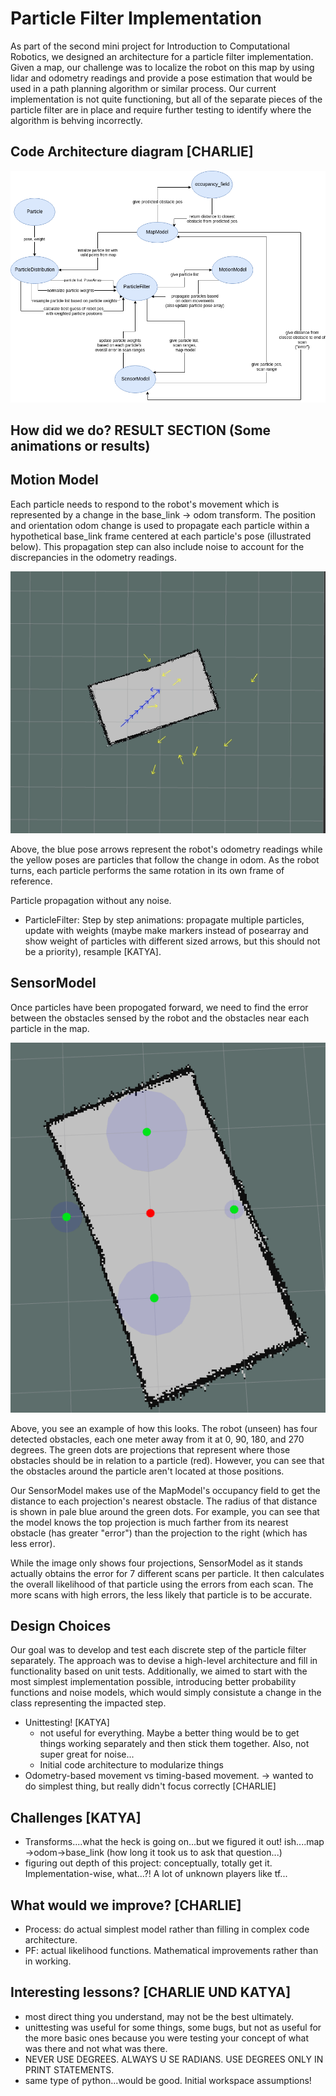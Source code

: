 # Particle Filter Implementation
As part of the second mini project for Introduction to Computational Robotics, we designed an architecture for a particle filter implementation. Given a map, our challenge was to localize the robot on this map by using lidar and odometry readings and provide a pose estimation that would be used in a path planning algorithm or similar process. Our current implementation is not quite functioning, but all of the separate pieces of the particle filter are in place and require further testing to identify where the algorithm is behving incorrectly.

## Code Architecture diagram [CHARLIE]

![Alt Text](https://github.com/ksoltan/robot_localization/blob/master/robot_localizer/videos/particlefilter_codearchitecture.png)

## How did we do? RESULT SECTION (Some animations or results)

## Motion Model
Each particle needs to respond to the robot's movement which is represented by a change in the base_link -> odom transform. The position and orientation odom change is used to propagate each particle within a hypothetical base_link frame centered at each particle's pose (illustrated below). This propagation step can also include noise to account for the discrepancies in the odometry readings.

![Alt Text](https://github.com/ksoltan/robot_localization/blob/master/robot_localizer/videos/particle_propagation.gif)

Above, the blue pose arrows represent the robot's odometry readings while the yellow poses are particles that follow the change in odom. As the robot turns, each particle performs the same rotation in its own frame of reference.

Particle propagation without any noise.
- ParticleFilter: Step by step animations: propagate multiple particles, update with weights (maybe make markers instead of posearray and show weight of particles with different sized arrows, but this should not be a priority), resample [KATYA].

## SensorModel
Once particles have been propogated forward, we need to find the error between the obstacles sensed by the robot and the obstacles near each particle in the map.

![Alt Text](https://github.com/ksoltan/robot_localization/blob/master/robot_localizer/videos/error_validation_fixed.png)

Above, you see an example of how this looks. The robot (unseen) has four detected obstacles, each one meter away from it at 0, 90, 180, and 270 degrees. The green dots are projections that represent where those obstacles should be in relation to a particle (red). However, you can see that the obstacles around the particle aren't located at those positions. 

Our SensorModel makes use of the MapModel's occupancy field to get the distance to each projection's nearest obstacle. The radius of that distance is shown in pale blue around the green dots. For example, you can see that the model knows the top projection is much farther from its nearest obstacle (has greater "error") than the projection to the right (which has less error).

While the image only shows four projections, SensorModel as it stands actually obtains the error for 7 different scans per particle. It then calculates the overall likelihood of that particle using the errors from each scan. The more scans with high errors, the less likely that particle is to be accurate.

## Design Choices
Our goal was to develop and test each discrete step of the particle filter separately. The approach was to devise a high-level architecture and fill in functionality based on unit tests. Additionally, we aimed to start with the most simplest implementation possible, introducing better probability functions and noise models, which would simply consistute a change in the class representing the impacted step.

- Unittesting! [KATYA]
  - not useful for everything. Maybe a better thing would be to get things working separately and then stick them together. Also, not super great for noise...
  - Initial code architecture to modularize things
- Odometry-based movement vs timing-based movement. -> wanted to do simplest thing, but really didn't focus correctly [CHARLIE]

## Challenges [KATYA]
- Transforms....what the heck is going on...but we figured it out! ish....map ->odom->base_link (how long it took us to ask that question...)
- figuring out depth of this project: conceptually, totally get it. Implementation-wise, what...?! A lot of unknown players like tf...

## What would we improve? [CHARLIE]
- Process: do actual simplest model rather than filling in complex code architecture.
- PF: actual likelihood functions. Mathematical improvements rather than in working.

## Interesting lessons? [CHARLIE UND KATYA]
- most direct thing you understand, may not be the best ultimately.
- unittesting was useful for some things, some bugs, but not as useful for the more basic ones because you were testing your concept of what was there and not what was there.
- NEVER USE DEGREES. ALWAYS U SE RADIANS. USE DEGREES ONLY IN PRINT STATEMENTS.
- same type of python...would be good. Initial workspace assumptions!
